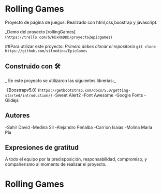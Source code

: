 # Rolling Games

Proyecto de página de juegos.
Realizado con html,css,boostrap y javascript.

_Demo del proyecto [rollingGames]
(`https://trello.com/b/HDxRmDDD/proyecto2epicgames`)


##Para utilizar este proyecto:
_Primero debes clonar el repositorio_
`git clone https://github.com/silmedina/EpicGames`

## Construido con 🛠

_ En este proyecto se utilizaron las siguientes librerias:_

-[Boostrapv5.0] (`https://getbootstrap.com/docs/5.0/getting-started/introduction/`)
-Sweet Alert2
-Font Awesome
-Google Fonts
-Glidejs

## Autores

-Sahir David
-Medina Sil
-Alejandro Peñalba
-Carrion Isaias
-Molina María Pía

## Expresiones de gratitud 
A todo el equipo por la predisposición, responsabilidad, compromiso, y compañerismo al momento de 
realizar el proyecto.
# Rolling Games

